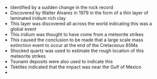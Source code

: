 - Identified by a sudden change in the rock record
- Discovered by Walter Alvarez in 1979 in the form of a thin layer of laminated iridium rich clay
- This layer was discovered all across the world indicating this was a global event
- This iridium was thought to have come from a meteorite strikes
- This caused the conclusion to be made that a large scale mass extinction event to occur at the end of the Cretaceous 65Ma
- Shocked quartz was used to estimate the rough location of this meteorite strikes
- Tsunami deposits were also used to indicate this
- Tektites indicated that the impact was near the Gulf of Mexico
- 
